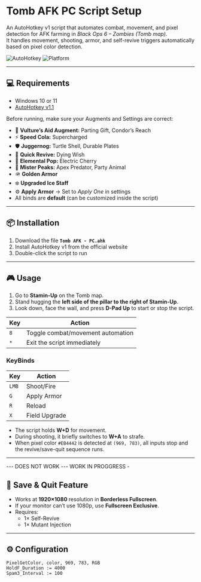 # Tomb AFK PC Script Setup

An AutoHotkey v1 script that automates combat, movement, and pixel detection for AFK farming in *Black Ops 6 – Zombies (Tomb map)*.  
It handles movement, shooting, armor, and self-revive triggers automatically based on pixel color detection.

![AutoHotkey](https://img.shields.io/badge/AutoHotkey-v1.1-green)
![Platform](https://img.shields.io/badge/Platform-Windows-blue)

---

## 💻 Requirements
- Windows 10 or 11  
- [AutoHotkey v1.1](https://www.autohotkey.com/)
  
Before running, make sure your Augments and Settings are correct:

- 🧠 **Vulture’s Aid Augment:** Parting Gift, Condor’s Reach  
- ⚡ **Speed Cola:** Supercharged  
- 🛡️ **Juggernog:** Turtle Shell, Durable Plates  
- 💉 **Quick Revive:** Dying Wish  
- 🔌 **Elemental Pop:** Electric Cherry  
- 🐒 **Mister Peaks:** Apex Predator, Party Animal  
- 🪖 **Golden Armor**  
- ❄️ **Upgraded Ice Staff**  
- ⚙️ **Apply Armor** → Set to *Apply One* in settings  
- All binds are **default** (can be customized inside the script)

---

## 📦 Installation
1. Download the file **`Tomb AFK - PC.ahk`**
2. Install AutoHotkey v1 from the official website  
3. Double-click the script to run  

---

## 🎮 Usage

1. Go to **Stamin-Up** on the Tomb map.  
2. Stand hugging the **left side of the pillar to the right of Stamin-Up**.  
3. Look down, face the wall, and press **D-Pad Up** to start or stop the script.

| Key | Action |
|-----|--------|
| `8` | Toggle combat/movement automation |
| `*` | Exit the script immediately |

### KeyBinds
| Key | Action |
|-----|--------|
| `LMB` | Shoot/Fire |
| `G` | Apply Armor |
| `R` | Reload |
| `X` | Field Upgrade |

- The script holds **W+D** for movement.  
- During shooting, it briefly switches to **W+A** to strafe.  
- When pixel color `#EB4442` is detected at `(969, 783)`, all inputs stop and the revive/save-quit sequence runs.

---

--- DOES NOT WORK ---
WORK IN PROGGRESS - 
## 🧠 Save & Quit Feature
- Works at **1920×1080** resolution in **Borderless Fullscreen**.  
- If your monitor can’t use 1080p, use **Fullscreen Exclusive**.  
- Requires:  
  - 1× Self-Revive  
  - 1× Mutant Injection  

---

## ⚙️ Configuration
```ahk
PixelGetColor, color, 969, 783, RGB
HoldF_Duration := 4000
Spam3_Interval := 100










